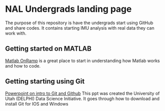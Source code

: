 # NAL Undergrads landing page

The purpose of this repository is have the undergrads start using GitHub 
and share codes. It contains starting IMU analysis with real data they can
work with. 

## Getting started on MATLAB
[Matlab OnRamp](https://matlabacademy.mathworks.com/details/matlab-onramp/gettingstarted)
is a great place to start in understanding how Matlab works and how to code. 

## Getting starting using Git
[Powerpoint on intro to Git and Github](https://tinyurl.com/git-slides-swc)
This ppt was created the University of Utah (DELPHI) Data Science Initiative. It
goes through how to download and install Git for IOS and Windows



